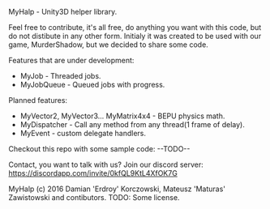 MyHalp - Unity3D helper library.

Feel free to contribute, it's all free, do anything you want with this code, but do not distibute in any other form.
Initialy it was created to be used with our game, MurderShadow, but we decided to share some code.

Features that are under development:
 - MyJob - Threaded jobs.
 - MyJobQueue - Queued jobs with progress.
 
Planned features:
 - MyVector2, MyVector3... MyMatrix4x4 - BEPU physics math.
 - MyDispatcher - Call any method from any thread(1 frame of delay).
 - MyEvent - custom delegate handlers.

Checkout this repo with some sample code: --TODO--

Contact, you want to talk with us? Join our discord server:
https://discordapp.com/invite/0kfQL9KtL4XfOK7G

MyHalp (c) 2016 Damian 'Erdroy' Korczowski, Mateusz 'Maturas' Zawistowski and contibutors. TODO: Some license.